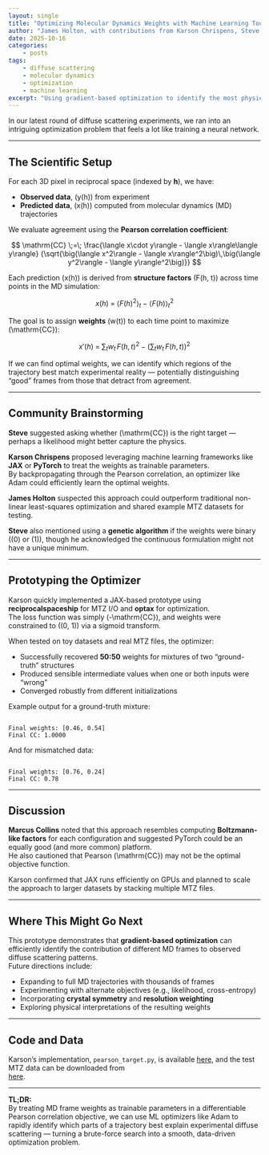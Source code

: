 ```yaml
---
layout: single
title: "Optimizing Molecular Dynamics Weights with Machine Learning Tools"
author: "James Holton, with contributions from Karson Chrispens, Steve, and Marcus Collins"
date: 2025-10-16
categories: 
	- posts
tags:
	- diffuse scattering
	- molecular dynamics
	- optimization
	- machine learning
excerpt: "Using gradient-based optimization to identify the most physically relevant portions of MD trajectories by maximizing agreement with diffuse scattering data."
---
```


In our latest round of diffuse scattering experiments, we ran into an intriguing optimization problem that feels a lot like training a neural network.

---

## The Scientific Setup

For each 3D pixel in reciprocal space (indexed by **h**), we have:

- **Observed data**, \(y(h)\) from experiment  
- **Predicted data**, \(x(h)\) computed from molecular dynamics (MD) trajectories  

We evaluate agreement using the **Pearson correlation coefficient**:

$$
\mathrm{CC} \;=\;
\frac{\langle x\cdot y\rangle - \langle x\rangle\langle y\rangle}
{\sqrt{\big(\langle x^2\rangle - \langle x\rangle^2\big)\,\big(\langle y^2\rangle - \langle y\rangle^2\big)}}
$$

Each prediction \(x(h)\) is derived from **structure factors** \(F(h, t)\) across time points in the MD simulation:

$$
x(h) \;=\; \langle F(h)^2\rangle_{t} \;-\; \langle F(h)\rangle_{t}^2
$$

The goal is to assign **weights** \(w(t)\) to each time point to maximize \(\mathrm{CC}\):

$$
x'(h) \;=\; \sum_{t} w_{t}\,F(h,t)^2 \;-\; \left(\sum_{t} w_{t}\,F(h,t)\right)^{2}
$$

If we can find optimal weights, we can identify which regions of the trajectory best match experimental reality — potentially distinguishing “good” frames from those that detract from agreement.

---

## Community Brainstorming

**Steve** suggested asking whether \(\mathrm{CC}\) is the right target — perhaps a likelihood might better capture the physics.

**Karson Chrispens** proposed leveraging machine learning frameworks like **JAX** or **PyTorch** to treat the weights as trainable parameters.  
By backpropagating through the Pearson correlation, an optimizer like Adam could efficiently learn the optimal weights.

**James Holton** suspected this approach could outperform traditional non-linear least-squares optimization and shared example MTZ datasets for testing.

**Steve** also mentioned using a **genetic algorithm** if the weights were binary (\(0\) or \(1\)), though he acknowledged the continuous formulation might not have a unique minimum.

---

## Prototyping the Optimizer

Karson quickly implemented a JAX-based prototype using **reciprocalspaceship** for MTZ I/O and **optax** for optimization.  
The loss function was simply \(-\mathrm{CC}\), and weights were constrained to \((0, 1)\) via a sigmoid transform.

When tested on toy datasets and real MTZ files, the optimizer:

- Successfully recovered **50:50** weights for mixtures of two “ground-truth” structures  
- Produced sensible intermediate values when one or both inputs were “wrong”  
- Converged robustly from different initializations  

Example output for a ground-truth mixture:

```

Final weights: [0.46, 0.54]
Final CC: 1.0000

```

And for mismatched data:

```

Final weights: [0.76, 0.24]
Final CC: 0.78

```

---

## Discussion

**Marcus Collins** noted that this approach resembles computing **Boltzmann-like factors** for each configuration and suggested PyTorch could be an equally good (and more common) platform.  
He also cautioned that Pearson \(\mathrm{CC}\) may not be the optimal objective function.

Karson confirmed that JAX runs efficiently on GPUs and planned to scale the approach to larger datasets by stacking multiple MTZ files.

---

## Where This Might Go Next

This prototype demonstrates that **gradient-based optimization** can efficiently identify the contribution of different MD frames to observed diffuse scattering patterns.  
Future directions include:

- Expanding to full MD trajectories with thousands of frames  
- Experimenting with alternate objectives (e.g., likelihood, cross-entropy)  
- Incorporating **crystal symmetry** and **resolution weighting**  
- Exploring physical interpretations of the resulting weights  

---

## Code and Data

Karson’s implementation, `pearson_target.py`, is available [here](https://github.com/k-chrispens/simulation_timeseries_optim), and the test MTZ data can be downloaded from  
[here](http://bl831.als.lbl.gov/~jamesh/pickup/diffUSE_CC_opt_test.tgz).

---

**TL;DR:**  
By treating MD frame weights as trainable parameters in a differentiable Pearson correlation objective, we can use ML optimizers like Adam to rapidly identify which parts of a trajectory best explain experimental diffuse scattering — turning a brute-force search into a smooth, data-driven optimization problem.


